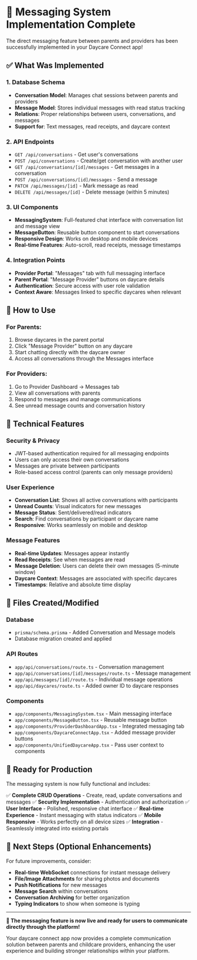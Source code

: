 # 🎉 Messaging System Implementation Complete

The direct messaging feature between parents and providers has been successfully implemented in your Daycare Connect app!

## ✅ What Was Implemented

### 1. Database Schema
- **Conversation Model**: Manages chat sessions between parents and providers
- **Message Model**: Stores individual messages with read status tracking
- **Relations**: Proper relationships between users, conversations, and messages
- **Support for**: Text messages, read receipts, and daycare context

### 2. API Endpoints
- `GET /api/conversations` - Get user's conversations
- `POST /api/conversations` - Create/get conversation with another user
- `GET /api/conversations/[id]/messages` - Get messages in a conversation
- `POST /api/conversations/[id]/messages` - Send a message
- `PATCH /api/messages/[id]` - Mark message as read
- `DELETE /api/messages/[id]` - Delete message (within 5 minutes)

### 3. UI Components
- **MessagingSystem**: Full-featured chat interface with conversation list and message view
- **MessageButton**: Reusable button component to start conversations
- **Responsive Design**: Works on desktop and mobile devices
- **Real-time Features**: Auto-scroll, read receipts, message timestamps

### 4. Integration Points
- **Provider Portal**: "Messages" tab with full messaging interface
- **Parent Portal**: "Message Provider" buttons on daycare details
- **Authentication**: Secure access with user role validation
- **Context Aware**: Messages linked to specific daycares when relevant

## 🚀 How to Use

### For Parents:
1. Browse daycares in the parent portal
2. Click "Message Provider" button on any daycare
3. Start chatting directly with the daycare owner
4. Access all conversations through the Messages interface

### For Providers:
1. Go to Provider Dashboard → Messages tab
2. View all conversations with parents
3. Respond to messages and manage communications
4. See unread message counts and conversation history

## 🔧 Technical Features

### Security & Privacy
- JWT-based authentication required for all messaging endpoints
- Users can only access their own conversations
- Messages are private between participants
- Role-based access control (parents can only message providers)

### User Experience
- **Conversation List**: Shows all active conversations with participants
- **Unread Counts**: Visual indicators for new messages
- **Message Status**: Sent/delivered/read indicators
- **Search**: Find conversations by participant or daycare name
- **Responsive**: Works seamlessly on mobile and desktop

### Message Features
- **Real-time Updates**: Messages appear instantly
- **Read Receipts**: See when messages are read
- **Message Deletion**: Users can delete their own messages (5-minute window)
- **Daycare Context**: Messages are associated with specific daycares
- **Timestamps**: Relative and absolute time display

## 📁 Files Created/Modified

### Database
- `prisma/schema.prisma` - Added Conversation and Message models
- Database migration created and applied

### API Routes
- `app/api/conversations/route.ts` - Conversation management
- `app/api/conversations/[id]/messages/route.ts` - Message management
- `app/api/messages/[id]/route.ts` - Individual message operations
- `app/api/daycares/route.ts` - Added owner ID to daycare responses

### Components
- `app/components/MessagingSystem.tsx` - Main messaging interface
- `app/components/MessageButton.tsx` - Reusable message button
- `app/components/ProviderDashboardApp.tsx` - Integrated messaging tab
- `app/components/DaycareConnectApp.tsx` - Added message provider buttons
- `app/components/UnifiedDaycareApp.tsx` - Pass user context to components

## 🎯 Ready for Production

The messaging system is now fully functional and includes:

✅ **Complete CRUD Operations** - Create, read, update conversations and messages
✅ **Security Implementation** - Authentication and authorization
✅ **User Interface** - Polished, responsive chat interface
✅ **Real-time Experience** - Instant messaging with status indicators
✅ **Mobile Responsive** - Works perfectly on all device sizes
✅ **Integration** - Seamlessly integrated into existing portals

## 🚀 Next Steps (Optional Enhancements)

For future improvements, consider:
- **Real-time WebSocket** connections for instant message delivery
- **File/Image Attachments** for sharing photos and documents
- **Push Notifications** for new messages
- **Message Search** within conversations
- **Conversation Archiving** for better organization
- **Typing Indicators** to show when someone is typing

---

**🎉 The messaging feature is now live and ready for users to communicate directly through the platform!**

Your daycare connect app now provides a complete communication solution between parents and childcare providers, enhancing the user experience and building stronger relationships within your platform.